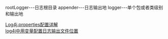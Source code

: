 rootLogger---日志根目录
appender---日志输出地
logger---单个包或者类级别和输出地





[Log4j.properties配置详解](https://www.jianshu.com/p/ccafda45bcea)  
[log4j中用变量配置日志输出文件位置](https://blog.csdn.net/caolaosanahnu/article/details/7557157)  





